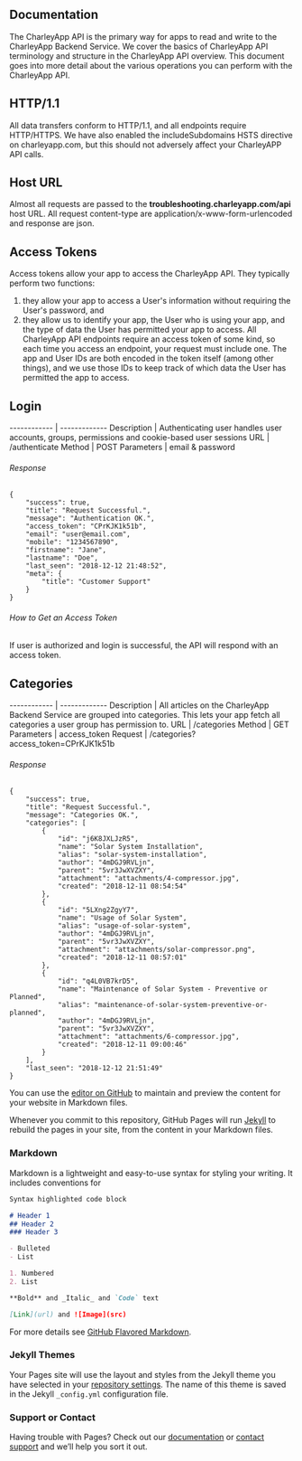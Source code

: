 ## Documentation
The CharleyApp API is the primary way for apps to read and write to the CharleyApp Backend Service. We cover the basics of CharleyApp API terminology and structure in the CharleyApp API overview. This document goes into more detail about the various operations you can perform with the CharleyApp API.

## HTTP/1.1
All data transfers conform to HTTP/1.1, and all endpoints require HTTP/HTTPS. We have also enabled the includeSubdomains HSTS directive on charleyapp.com, but this should not adversely affect your CharleyAPP API calls.

## Host URL
Almost all requests are passed to the **troubleshooting.charleyapp.com/api** host URL. All request content-type are application/x-www-form-urlencoded and response are json.

## Access Tokens
Access tokens allow your app to access the CharleyApp API. They typically perform two functions:

1. they allow your app to access a User's information without requiring the User's password, and
2. they allow us to identify your app, the User who is using your app, and the type of data the User has permitted your app to access.
All CharleyApp API endpoints require an access token of some kind, so each time you access an endpoint, your request must include one.
The app and User IDs are both encoded in the token itself (among other things), and we use those IDs to keep track of which data the User has permitted the app to access.

## Login

------------ | -------------
Description | Authenticating user handles user accounts, groups, permissions and cookie-based user sessions
URL | /authenticate
Method | POST
Parameters | email & password

###### Response
```
{
    "success": true,
    "title": "Request Successful.",
    "message": "Authentication OK.",
    "access_token": "CPrKJK1k51b",
    "email": "user@email.com",
    "mobile": "1234567890",
    "firstname": "Jane",
    "lastname": "Doe",
    "last_seen": "2018-12-12 21:48:52",
    "meta": {
        "title": "Customer Support"
    }
}
```

###### How to Get an Access Token
If user is authorized and login is successful, the API will respond with an access token.

## Categories

------------ | -------------
Description | All articles on the CharleyApp Backend Service are grouped into categories. This lets your app fetch all categories a user group has permission to.
URL | /categories
Method | GET
Parameters | access_token
Request | /categories?access_token=CPrKJK1k51b

###### Response
```
{
    "success": true,
    "title": "Request Successful.",
    "message": "Categories OK.",
    "categories": [
        {
            "id": "j6K8JXLJzR5",
            "name": "Solar System Installation",
            "alias": "solar-system-installation",
            "author": "4mDGJ9RVLjn",
            "parent": "5vr3JwXVZXY",
            "attachment": "attachments/4-compressor.jpg",
            "created": "2018-12-11 08:54:54"
        },
        {
            "id": "5LXng2ZgyY7",
            "name": "Usage of Solar System",
            "alias": "usage-of-solar-system",
            "author": "4mDGJ9RVLjn",
            "parent": "5vr3JwXVZXY",
            "attachment": "attachments/solar-compressor.png",
            "created": "2018-12-11 08:57:01"
        },
        {
            "id": "q4L0VB7krD5",
            "name": "Maintenance of Solar System - Preventive or Planned",
            "alias": "maintenance-of-solar-system-preventive-or-planned",
            "author": "4mDGJ9RVLjn",
            "parent": "5vr3JwXVZXY",
            "attachment": "attachments/6-compressor.jpg",
            "created": "2018-12-11 09:00:46"
        }
    ],
    "last_seen": "2018-12-12 21:51:49"
}
```



You can use the [editor on GitHub](https://github.com/interwap/charleyapp/edit/master/README.md) to maintain and preview the content for your website in Markdown files.

Whenever you commit to this repository, GitHub Pages will run [Jekyll](https://jekyllrb.com/) to rebuild the pages in your site, from the content in your Markdown files.

### Markdown

Markdown is a lightweight and easy-to-use syntax for styling your writing. It includes conventions for

```markdown
Syntax highlighted code block

# Header 1
## Header 2
### Header 3

- Bulleted
- List

1. Numbered
2. List

**Bold** and _Italic_ and `Code` text

[Link](url) and ![Image](src)
```

For more details see [GitHub Flavored Markdown](https://guides.github.com/features/mastering-markdown/).

### Jekyll Themes

Your Pages site will use the layout and styles from the Jekyll theme you have selected in your [repository settings](https://github.com/interwap/charleyapp/settings). The name of this theme is saved in the Jekyll `_config.yml` configuration file.

### Support or Contact

Having trouble with Pages? Check out our [documentation](https://help.github.com/categories/github-pages-basics/) or [contact support](https://github.com/contact) and we’ll help you sort it out.
